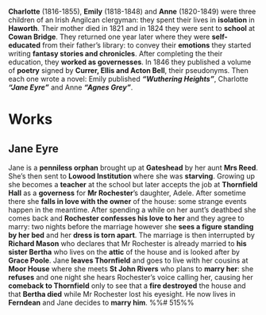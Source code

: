 **Charlotte** (1816-1855), **Emily** (1818-1848) and **Anne** (1820-1849) were three children of an Irish Angilcan clergyman: they spent their lives in **isolation** in **Haworth**. Their mother died in 1821 and in 1824 they were sent to **school** at **Cowan Bridge**. They returned one year later where they were **self-educated** from their father’s library: to convey their **emotions** they started writing **fantasy stories and chronicles**. After completing the their education, they **worked as governesses**. In 1846 they published a volume of **poetry** signed by **Currer, Ellis and Acton Bell**, their pseudonyms. Then each one wrote a novel: Emily published ***“Wuthering Heights”***, Charlotte ***“Jane Eyre”*** and Anne ***“Agnes Grey”***.

# Works
## Jane Eyre
Jane is a **penniless orphan** brought up at **Gateshead** by her aunt **Mrs Reed**. She’s then sent to **Lowood Institution** where she was **starving**. Growing up she becomes a **teacher** at the school but later accepts the job at **Thornfield Hall** as a **governess** for **Mr Rochester**’s daughter, Adele. After sometime there she **falls in love with the owner** of the house: some strange events happen in the meantime. After spending a while on her aunt’s deathbed she comes back and **Rochester confesses his love to her** and they agree to marry: two nights before the marriage however she **sees a figure standing by her bed** and her **dress is torn apart**. The marriage is then interrupted by **Richard Mason** who declares that Mr Rochester is already married to **his sister Bertha** who lives on the **attic** of the house and is looked after by **Grace Poole**. Jane **leaves Thornfield** and goes to live with her cousins at **Moor House** where she meets **St John Rivers** who plans to **marry her**: she **refuses** and one night she hears Rochester’s voice calling her, causing her **comeback to Thornfield** only to see that a **fire destroyed** the house and that **Bertha died** while Mr Rochester lost his eyesight. He now lives in **Ferndean** and Jane decides to **marry him**.
%%# 515%%